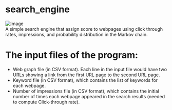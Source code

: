 # search_engine
![image](https://user-images.githubusercontent.com/98807490/209160138-b7a09279-dde0-4527-ac75-7c5db501e613.png)<br>
A simple search engine that assign score to webpages using click through rates, impressions, and probability distribution in the Markov chain.

# The input files of the program:
- Web graph file (in CSV format). Each line in the input file would have two URLs showing a link from the first URL page to the second URL page. 
- Keyword file (in CSV format), which contains the list of keywords for each webpage. 
- Number of impressions file (in CSV format), which contains the initial number of times each webpage appeared in the search results (needed to compute Click-through rate). 
